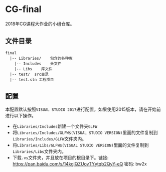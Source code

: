 # CG-final
2018年CG课程大作业的小组仓库。

## 文件目录
```
final
  |-- Libraries/    包含的各种库
    |-- Includes    头文件
    |-- Libs    库文件
  |-- test/  src目录
  |-- test.sln 工程项目
```
  
## 配置
本配置默认按照`VISUAL STUDIO 2017`进行配置，如果使用2015版本，请在开始前进行以下操作。
- 在`Libraries/Includes`新建一个文件夹`GLFW`
- 将`Libraries/Includes/GLFW$(VISUAL STUDIO VERSION)`里面的文件复制到`Libraries/Includes/GLFW`文件夹内。
- 将`Libraries/Libs/GLFW$(VISUAL STUDIO VERSION)`里面的文件复制到`Libraries/Libs`文件夹内。
- 下载`.vs`文件夹，并且放在项目的根目录下。链接: https://pan.baidu.com/s/14kglQZUovTYytqb2QyY-eQ 密码: bw2x
